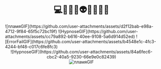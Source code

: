 <h1 align="center">💻👩🏾‍💻👽😎🧠🚫🔗</h1>
![пламяGIF](https://github.com/user-attachments/assets/d2f12bab-e98a-4712-9f84-65f5c72bc19f)
![HypnoseGIF](https://github.com/user-attachments/assets/cc79a892-b616-40ee-9108-5a6d914d52ed)
![ErrorFailGIF](https://github.com/user-attachments/assets/b4548e1c-4fc3-4244-bf48-c017c6fe8fc3)
<div align="center">
 ![HypnoseGIF](https://github.com/user-attachments/assets/84a6fec6-cbc2-40a5-9230-66e9e0c82439)

</div>
<div align="center">
  <img src="https://github.com/user-attachments/assets/b4548e1c-4fc3-4244-bf48-c017c6fe8fc3" alt="пламяGIF">
</div>


